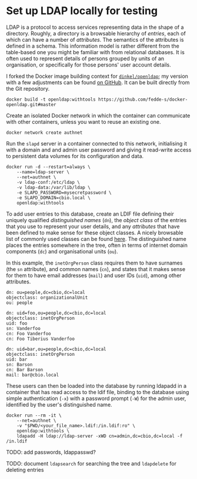 # Set up LDAP locally for testing #

LDAP is a protocol to access services representing data in the shape
of a directory. Roughly, a directory is a browsable hierarchy of
_entries_, each of which can have a number of _attributes_. The
semantics of the attributes is defined in a schema. This information
model is rather different from the table-based one you might be
familiar with from relational databases. It is often used to represent
details of persons grouped by units of an organisation, or
specifically for those persons' user account details.

I forked the Docker image building context for
[`dinkel/openldap`](https://hub.docker.com/r/dinkel/openldap/);
my version with a few adjustments can be found
[on GitHub](https://github.com/fedde-s/docker-openldap/tree/master).
It can be built directly from the Git repository.

```shell
docker build -t openldap:withtools https://github.com/fedde-s/docker-openldap.git#master
```

Create an isolated Docker network in which the container can
communicate with other containers, unless you want to reuse an
existing one.

```shell
docker network create authnet
```

Run the `slapd` server in a container connected to this network,
initialising it with a domain and and admin user password and giving
it read-write access to persistent data volumes for its configuration
and data.

```shell
docker run -d --restart=always \
    --name=ldap-server \
    --net=authnet \
    -v ldap-conf:/etc/ldap \
    -v ldap-data:/var/lib/ldap \
    -e SLAPD_PASSWORD=mysecretpassword \
    -e SLAPD_DOMAIN=cbio.local \
    openldap:withtools
```

To add user entries to this database, create an LDIF file defining
their uniquely qualified _distinguished names_ (`dn`), the _object
class_ of the entries that you use to represent your user details,
and any _attributes_ that have been defined to make sense for these
object classes. A nicely browsable list of commonly used classes can
be found [here](http://www.zytrax.com/books/ldap/ape/). The
distinguished name places the entries somewhere in the tree, often in
terms of internet domain components (`dc`) and organisational units
(`ou`).

In this example, the `inetOrgPerson` class requires them to have
surnames (the `sn` attribute), and common names (`cn`), and states
that it makes sense for them to have email addresses (`mail`) and user
IDs (`uid`), among other attributes.

```ldif
dn: ou=people,dc=cbio,dc=local
objectclass: organizationalUnit
ou: people

dn: uid=foo,ou=people,dc=cbio,dc=local
objectclass: inetOrgPerson
uid: foo
sn: Vanderfoo
cn: Foo Vanderfoo
cn: Foo Tiberius Vanderfoo

dn: uid=bar,ou=people,dc=cbio,dc=local
objectclass: inetOrgPerson
uid: bar
sn: Barson
cn: Bar Barson
mail: bar@cbio.local
```

These users can then be loaded into the database by running ldapadd in
a container that has read access to the ldif file, binding to the
database using simple authentication (`-x`) with a password prompt
(`-W`) for the admin user, identified by the user's distinguished
name.

```shell
docker run --rm -it \
    --net=authnet \
    -v "$PWD/<your_file_name>.ldif:/in.ldif:ro" \
    openldap:withtools \
    ldapadd -H ldap://ldap-server -xWD cn=admin,dc=cbio,dc=local -f /in.ldif
```

TODO: add passwords, ldappasswd?

TODO: document `ldapsearch` for searching the tree and `ldapdelete` for deleting entries
